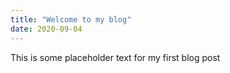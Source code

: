 ```yaml
---
title: "Welcome to my blog"
date: 2020-09-04
---
```


This is some placeholder text for my first blog post
